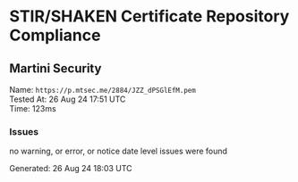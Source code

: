 # STIR/SHAKEN Certificate Repository Compliance

## Martini Security

Name: `https://p.mtsec.me/2884/JZZ_dPSGlEfM.pem`\
Tested At: 26 Aug 24 17:51 UTC\
Time: 123ms

### Issues

no warning, or error, or notice date level issues were found

Generated: 26 Aug 24 18:03 UTC